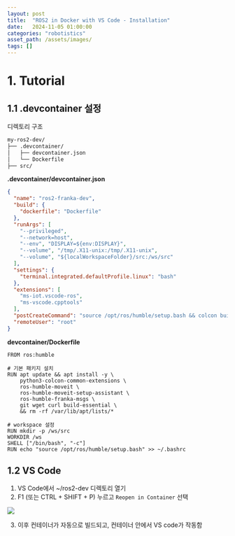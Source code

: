 ```yaml
---
layout: post
title:  "ROS2 in Docker with VS Code - Installation"
date:   2024-11-05 01:00:00
categories: "robotistics"
asset_path: /assets/images/
tags: []
---
```


# 1. Tutorial  

## 1.1 .devcontainer 설정

디렉토리 구조

```bash
my-ros2-dev/
├── .devcontainer/
│   ├── devcontainer.json
│   └── Dockerfile
├── src/
```

**.devcontainer/devcontainer.json**

```json
{
  "name": "ros2-franka-dev",
  "build": {
    "dockerfile": "Dockerfile"
  },
  "runArgs": [
    "--privileged",
    "--network=host",
    "--env", "DISPLAY=${env:DISPLAY}",
    "--volume", "/tmp/.X11-unix:/tmp/.X11-unix",
    "--volume", "${localWorkspaceFolder}/src:/ws/src"
  ],
  "settings": {
    "terminal.integrated.defaultProfile.linux": "bash"
  },
  "extensions": [
    "ms-iot.vscode-ros",
    "ms-vscode.cpptools"
  ],
  "postCreateCommand": "source /opt/ros/humble/setup.bash && colcon build --symlink-install",
  "remoteUser": "root"
}
```

**devcontainer/Dockerfile**

```
FROM ros:humble

# 기본 패키지 설치
RUN apt update && apt install -y \
    python3-colcon-common-extensions \
    ros-humble-moveit \
    ros-humble-moveit-setup-assistant \
    ros-humble-franka-msgs \
    git wget curl build-essential \
    && rm -rf /var/lib/apt/lists/*

# workspace 설정
RUN mkdir -p /ws/src
WORKDIR /ws
SHELL ["/bin/bash", "-c"]
RUN echo "source /opt/ros/humble/setup.bash" >> ~/.bashrc
```

## 1.2 VS Code

1. VS Code에서 ~/ros2-dev 디렉토리 열기
2. F1 (또는 CTRL + SHIFT + P) 누르고 `Reopen in Container` 선택

<img src="{{ page.asset_path }}ros2-vscode-reopen-in-container.png" class="img-responsive img-rounded img-fluid">

3. 이후 컨테이너가 자동으로 빌드되고, 컨테이너 안에서 VS code가 작동함


